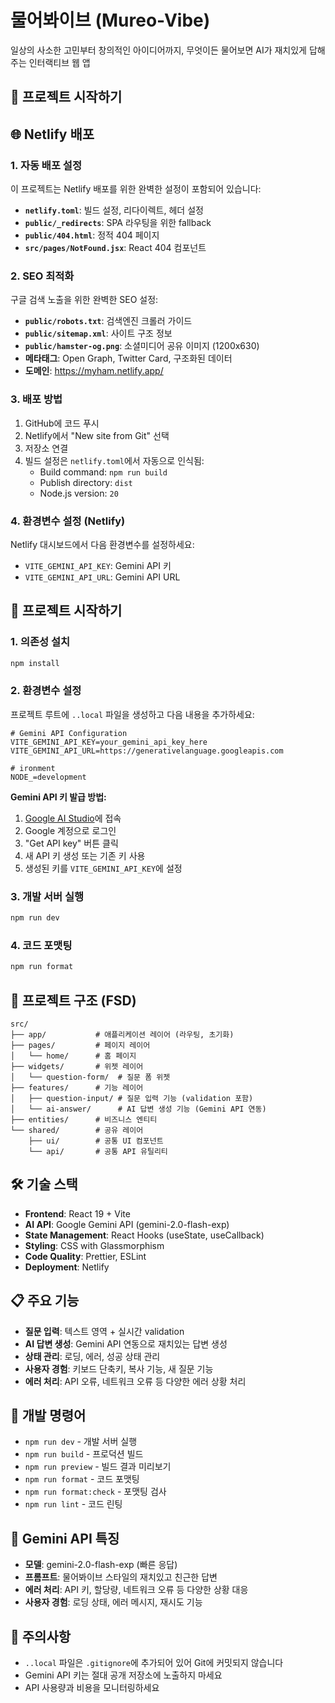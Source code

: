 # 물어봐이브 (Mureo-Vibe)

일상의 사소한 고민부터 창의적인 아이디어까지, 무엇이든 물어보면 AI가 재치있게 답해주는 인터랙티브 웹 앱

## 🚀 프로젝트 시작하기

## 🌐 Netlify 배포

### 1. 자동 배포 설정
이 프로젝트는 Netlify 배포를 위한 완벽한 설정이 포함되어 있습니다:

- **`netlify.toml`**: 빌드 설정, 리다이렉트, 헤더 설정
- **`public/_redirects`**: SPA 라우팅을 위한 fallback
- **`public/404.html`**: 정적 404 페이지
- **`src/pages/NotFound.jsx`**: React 404 컴포넌트

### 2. SEO 최적화
구글 검색 노출을 위한 완벽한 SEO 설정:

- **`public/robots.txt`**: 검색엔진 크롤러 가이드
- **`public/sitemap.xml`**: 사이트 구조 정보
- **`public/hamster-og.png`**: 소셜미디어 공유 이미지 (1200x630)
- **메타태그**: Open Graph, Twitter Card, 구조화된 데이터
- **도메인**: https://myham.netlify.app/

### 3. 배포 방법
1. GitHub에 코드 푸시
2. Netlify에서 "New site from Git" 선택
3. 저장소 연결
4. 빌드 설정은 `netlify.toml`에서 자동으로 인식됨:
   - Build command: `npm run build`
   - Publish directory: `dist`
   - Node.js version: `20`

### 4. 환경변수 설정 (Netlify)
Netlify 대시보드에서 다음 환경변수를 설정하세요:
- `VITE_GEMINI_API_KEY`: Gemini API 키
- `VITE_GEMINI_API_URL`: Gemini API URL

## 🚀 프로젝트 시작하기

### 1. 의존성 설치
```bash
npm install
```

### 2. 환경변수 설정
프로젝트 루트에 `..local` 파일을 생성하고 다음 내용을 추가하세요:

```
# Gemini API Configuration
VITE_GEMINI_API_KEY=your_gemini_api_key_here
VITE_GEMINI_API_URL=https://generativelanguage.googleapis.com

# ironment
NODE_=development
```

**Gemini API 키 발급 방법:**
1. [Google AI Studio](https://aistudio.google.com/)에 접속
2. Google 계정으로 로그인
3. "Get API key" 버튼 클릭
4. 새 API 키 생성 또는 기존 키 사용
5. 생성된 키를 `VITE_GEMINI_API_KEY`에 설정

### 3. 개발 서버 실행
```bash
npm run dev
```

### 4. 코드 포맷팅
```bash
npm run format
```

## 📁 프로젝트 구조 (FSD)

```
src/
├── app/           # 애플리케이션 레이어 (라우팅, 초기화)
├── pages/         # 페이지 레이어
│   └── home/      # 홈 페이지
├── widgets/       # 위젯 레이어
│   └── question-form/  # 질문 폼 위젯
├── features/      # 기능 레이어
│   ├── question-input/ # 질문 입력 기능 (validation 포함)
│   └── ai-answer/      # AI 답변 생성 기능 (Gemini API 연동)
├── entities/      # 비즈니스 엔티티
└── shared/        # 공유 레이어
    ├── ui/        # 공통 UI 컴포넌트
    └── api/       # 공통 API 유틸리티
```

## 🛠 기술 스택

- **Frontend**: React 19 + Vite
- **AI API**: Google Gemini API (gemini-2.0-flash-exp)
- **State Management**: React Hooks (useState, useCallback)
- **Styling**: CSS with Glassmorphism
- **Code Quality**: Prettier, ESLint
- **Deployment**: Netlify

## 📋 주요 기능

- **질문 입력**: 텍스트 영역 + 실시간 validation
- **AI 답변 생성**: Gemini API 연동으로 재치있는 답변 생성
- **상태 관리**: 로딩, 에러, 성공 상태 관리
- **사용자 경험**: 키보드 단축키, 복사 기능, 새 질문 기능
- **에러 처리**: API 오류, 네트워크 오류 등 다양한 에러 상황 처리

## 🔧 개발 명령어

- `npm run dev` - 개발 서버 실행
- `npm run build` - 프로덕션 빌드
- `npm run preview` - 빌드 결과 미리보기
- `npm run format` - 코드 포맷팅
- `npm run format:check` - 포맷팅 검사
- `npm run lint` - 코드 린팅

## 🌟 Gemini API 특징

- **모델**: gemini-2.0-flash-exp (빠른 응답)
- **프롬프트**: 물어봐이브 스타일의 재치있고 친근한 답변
- **에러 처리**: API 키, 할당량, 네트워크 오류 등 다양한 상황 대응
- **사용자 경험**: 로딩 상태, 에러 메시지, 재시도 기능

## 🚨 주의사항

- `..local` 파일은 `.gitignore`에 추가되어 있어 Git에 커밋되지 않습니다
- Gemini API 키는 절대 공개 저장소에 노출하지 마세요
- API 사용량과 비용을 모니터링하세요
